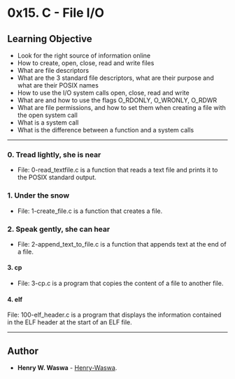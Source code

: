 # **0x15. C - File I/O**

## Learning Objective
* Look for the right source of information online
* How to create, open, close, read and write files
* What are file descriptors
* What are the 3 standard file descriptors, what are their purpose and what are their POSIX names
* How to use the I/O system calls open, close, read and write
* What are and how to use the flags O_RDONLY, O_WRONLY, O_RDWR
* What are file permissions, and how to set them when creating a file with the open system call
* What is a system call
* What is the difference between a function and a system calls

---

### 0. Tread lightly, she is near
* File: 0-read_textfile.c is a function that reads a text file and prints it to the POSIX standard output.
### 1. Under the snow
* File: 1-create_file.c is a function that creates a file.
### 2. Speak gently, she can hear
* File: 2-append_text_to_file.c is a function that appends text at the end of a file.
#### 3. cp
* File: 3-cp.c is a program that copies the content of a file to another file.
#### 4. elf
File: 100-elf_header.c is a program that displays the information contained in the ELF header at the start of an ELF file.

---

## Author

* **Henry W. Waswa** - [Henry-Waswa](https://github.com/Henry-Waswa).
